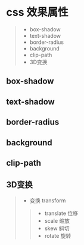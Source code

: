 # css 效果属性

>* box-shadow
>* text-shadow
>* border-radius
>* background
>* clip-path
>* 3D变换

## box-shadow

## text-shadow

## border-radius

## background

## clip-path

## 3D变换

>* 变换 transform
>>* translate  位移
>>* scale      缩放
>>* skew       斜切
>>* rotate     旋转